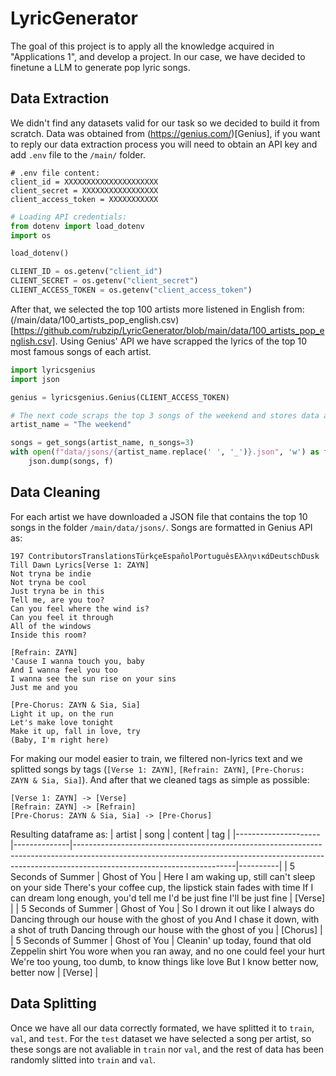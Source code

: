 # LyricGenerator

The goal of this project is to apply all the knowledge acquired in "Applications 1", and develop a project.
In our case, we have decided to finetune a LLM to generate pop lyric songs. 

## Data Extraction

We didn't find any datasets valid for our task so we decided to build it from scratch.
Data was obtained from (https://genius.com/)[Genius], if you want to reply our data extraction process you will need to obtain an API key and add `.env` file to the `/main/` folder.

```
# .env file content:
client_id = XXXXXXXXXXXXXXXXXXXXX
client_secret = XXXXXXXXXXXXXXXXX
client_access_token = XXXXXXXXXXX
```

```python
# Loading API credentials:
from dotenv import load_dotenv
import os

load_dotenv()

CLIENT_ID = os.getenv("client_id")
CLIENT_SECRET = os.getenv("client_secret")
CLIENT_ACCESS_TOKEN = os.getenv("client_access_token")
```

After that, we selected the top 100 artists more listened in English from: (/main/data/100_artists_pop_english.csv)[https://github.com/rubzip/LyricGenerator/blob/main/data/100_artists_pop_english.csv].
Using Genius' API we have scrapped the lyrics of the top 10 most famous songs of each artist.

```python
import lyricsgenius
import json 

genius = lyricsgenius.Genius(CLIENT_ACCESS_TOKEN)

# The next code scraps the top 3 songs of the weekend and stores data as a JSON file.
artist_name = "The weekend"

songs = get_songs(artist_name, n_songs=3)
with open(f"data/jsons/{artist_name.replace(' ', '_')}.json", 'w') as f:
    json.dump(songs, f)
```

## Data Cleaning
For each artist we have downloaded a JSON file that contains the top 10 songs in the folder `/main/data/jsons/`.
Songs are formatted in Genius API as: 
```
197 ContributorsTranslationsTürkçeEspañolPortuguêsΕλληνικάDeutschDusk Till Dawn Lyrics[Verse 1: ZAYN]
Not tryna be indie
Not tryna be cool
Just tryna be in this
Tell me, are you too?
Can you feel where the wind is?
Can you feel it through
All of the windows
Inside this room?

[Refrain: ZAYN]
'Cause I wanna touch you, baby
And I wanna feel you too
I wanna see the sun rise on your sins
Just me and you

[Pre-Chorus: ZAYN & Sia, Sia]
Light it up, on the run
Let's make love tonight
Make it up, fall in love, try
(Baby, I'm right here)
```

For making our model easier to train, we filtered non-lyrics text and we splitted songs by tags (`[Verse 1: ZAYN]`, `[Refrain: ZAYN]`, `[Pre-Chorus: ZAYN & Sia, Sia]`).
And after that we cleaned tags as simple as possible:
```
[Verse 1: ZAYN] -> [Verse]
[Refrain: ZAYN] -> [Refrain]
[Pre-Chorus: ZAYN & Sia, Sia] -> [Pre-Chorus]
```
Resulting dataframe as:
| artist              | song         | content                                                                                                                                                                                            | tag      |
|---------------------|--------------|----------------------------------------------------------------------------------------------------------------------------------------------------------------------------------------------------|----------|
| 5 Seconds of Summer | Ghost of You | Here I am waking up, still can't sleep on your side There's your coffee cup, the lipstick stain fades with time If I can dream long enough, you'd tell me I'd be just fine I'll be just fine       | [Verse]  |
| 5 Seconds of Summer | Ghost of You | So I drown it out like I always do Dancing through our house with the ghost of you And I chase it down, with a shot of truth Dancing through our house with the ghost of you                       | [Chorus] |
| 5 Seconds of Summer | Ghost of You | Cleanin' up today, found that old Zeppelin shirt You wore when you ran away, and no one could feel your hurt We're too young, too dumb, to know things like love But I know better now, better now | [Verse]  |

## Data Splitting
Once we have all our data correctly formated, we have splitted it to `train`, `val`, and `test`. For the `test` dataset we have selected a song per artist, so these songs are not avaliable in `train` nor `val`, and the rest of data has been randomly slitted into `train` and `val`.



